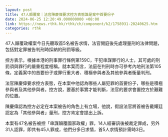 ```yaml
---
layout: post
title: 47人顛覆案｜法官陳慶偉要求控方表態誰是案中首要份子
date: 2024-06-25 12:20:49.000000000 +08:00
link: https://news.rthk.hk/rthk/ch/component/k2/1758931-20240625.htm
categories: rthk
---
```


47人顛覆政權案今日先聽取首5名被告求情，法官開庭後先處理量刑的法律問題，包括對定罪被告判刑時採納的刑罰等級。

控方表示，根據本港的刑事罪行條例第159C，干犯串謀罪行的人士，其可處的刑罰須與罪行的嚴重程度相稱。就本案而言，法庭在判刑時亦可參考內地刑法第105條，定義案中的首要份子或罪行重大者、積極參與者及其他參與者衡量判刑。

法官陳慶偉要求控方表態，在本案中他認為哪些人屬犯罪的首要份子，哪些是積極參與者及其他參與者。控方說，要基於事實才能判斷，法官的要求會置控方於艱難的位置。

陳慶偉認為控方必定在本案被告的角色上有立場，他說，假設法官將首被告戴耀廷認定為「其他參與者」量刑，控方肯定會提出上訴。

本案有47名被告被控「串謀顛覆國家政權」罪，14人經審訊後被裁定罪成，另外31人認罪，即共有45人罪成，他們分多日求情，首5人求情預計需時3日。
